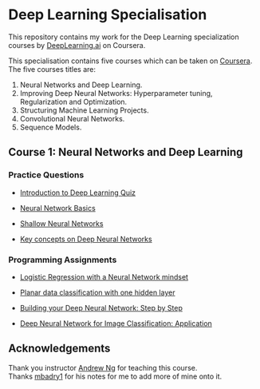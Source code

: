 # Deep Learning Specialisation

This repository contains my work for the Deep Learning specialization courses by [DeepLearning.ai](https://deeplearning.ai) on Coursera.

This specialisation contains five courses which can be taken on [Coursera](https://www.coursera.org/specializations/deep-learning). The five courses titles are:

1. Neural Networks and Deep Learning.
2. Improving Deep Neural Networks: Hyperparameter tuning, Regularization and Optimization.
3. Structuring Machine Learning Projects.
4. Convolutional Neural Networks.
5. Sequence Models.

## Course 1: Neural Networks and Deep Learning
### Practice Questions
- [Introduction to Deep Learning Quiz](/Neural_Networks_And_Deep_Learning/Practice%20Questions/Introduction%20to%20Deep%20Learning%20Quiz.ipynb)

- [Neural Network Basics](/Neural_Networks_And_Deep_Learning/Practice%20Questions/Neural%20Network%20Basics%20Quiz.ipynb)

- [Shallow Neural Networks](/Neural_Networks_And_Deep_Learning/Practice%20Questions/Shallow%20Neural%20Networks%20Quiz.ipynb)

- [Key concepts on Deep Neural Networks](/Neural_Networks_And_Deep_Learning/Practice%20Questions/Key%20concepts%20on%20Deep%20Neural%20Networks%20Quiz.ipynb)


### Programming Assignments
- [Logistic Regression with a Neural Network mindset](/Neural_Networks_And_Deep_Learning/Logistic%20Regression%20as%20a%20Neural%20Network/Logistic_Regression_with_a_Neural_Network_mindset.ipynb)

- [Planar data classification with one hidden layer](/Neural_Networks_And_Deep_Learning/Planar%20data%20classification%20with%20one%20hidden%20layer/Planar_data_classification_with_onehidden_layer.ipynb)

- [Building your Deep Neural Network: Step by Step](/Neural_Networks_And_Deep_Learning/Building%20your%20Deep%20Neural%20Network%20-%20Step%20by%20Step/Building_your_Deep_Neural_Network_Step_by_Step.ipynb)

- [Deep Neural Network for Image Classification: Application](/Neural_Networks_And_Deep_Learning/Deep%20Neural%20Network%20Application:%20Image%20Classification/Deep%20Neural%20Network%20-%20Application.ipynb)

## Acknowledgements
Thank you instructor [Andrew Ng](http://www.andrewng.org/) for teaching this course.  
Thanks [mbadry1](https://github.com/mbadry1) for his notes for me to add more of mine onto it.  
